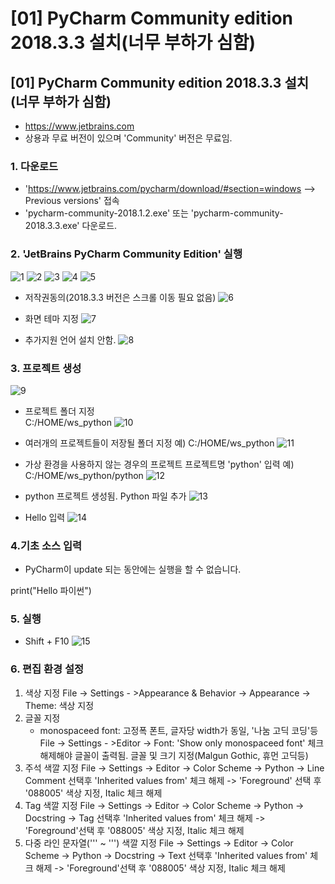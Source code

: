 # [01] PyCharm Community edition 2018.3.3 설치(너무 부하가 심함)

## [01] PyCharm Community edition 2018.3.3 설치(너무 부하가 심함)

- <https://www.jetbrains.com>
- 상용과 무료 버전이 있으며 'Community' 버전은 무료임.

### 1. 다운로드

- '<https://www.jetbrains.com/pycharm/download/#section=windows> --> Previous versions' 접속
- 'pycharm-community-2018.1.2.exe' 또는 'pycharm-community-2018.3.3.exe' 다운로드.

### 2. 'JetBrains PyCharm Community Edition' 실행

![1](./images/01.jpg)
![2](./images/02.jpg)
![3](./images/03.jpg)
![4](./images/04.jpg)
![5](./images/05.jpg)

- 저작권동의(2018.3.3 버전은 스크롤 이동 필요 없음)
![6](./images/05_1.jpg)

- 화면 테마 지정
![7](./images/06_2.jpg)

- 추가지원 언어 설치 안함.
![8](./images/07_3.jpg)
  
### 3. 프로젝트 생성

![9](./images/00.jpg)

- 프로젝트 폴더 지정  
  C:/HOME/ws_python
![10](./images/07_5.jpg)

- 여러개의 프로젝트들이 저장될 폴더 지정   예) C:/HOME/ws_python
![11](./images/07_6.jpg)

- 가상 환경을 사용하지 않는 경우의 프로젝트
  프로젝트명 'python' 입력  예) C:/HOME/ws_python/python
![12](./images/07_7.jpg)

- python 프로젝트 생성됨. Python 파일 추가
![13](./images/12.jpg)

- Hello 입력
![14](./images/13.jpg)

### 4.기초 소스 입력

- PyCharm이 update 되는 동안에는 실행을 할 수 없습니다.

print("Hello 파이썬")

### 5. 실행

- Shift + F10
![15](./images/14.jpg)

### 6. 편집 환경 설정

1) 색상 지정
    File -> Settings - >Appearance & Behavior -> Appearance -> Theme: 색상 지정
2) 글꼴 지정
   - monospaceed font: 고정폭 폰트, 글자당 width가 동일, '나눔 고딕 코딩'등
    File -> Settings - >Editor -> Font: 'Show only monospaceed font' 체크 해제해야 글꼴이 출력됨.
    글꼴 및 크기 지정(Malgun Gothic, 휴먼 고딕등)
3) 주석 색깔 지정
    File -> Settings -> Editor -> Color Scheme -> Python -> Line Comment 선택후 'Inherited values from' 체크 해제 -> 'Foreground' 선택 후 '088005' 색상 지정, Italic 체크 해제
4) Tag 색깔 지정
    File -> Settings -> Editor -> Color Scheme -> Python -> Docstring -> Tag 선택후 'Inherited values from' 체크 해제 -> 'Foreground'선택 후 '088005' 색상 지정, Italic 체크 해제
5) 다중 라인 문자열(''' ~ ''') 색깔 지정
    File -> Settings -> Editor -> Color Scheme -> Python -> Docstring -> Text 선택후 'Inherited values from' 체크 해제 -> 'Foreground'선택 후 '088005' 색상 지정, Italic 체크 해제
